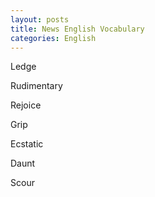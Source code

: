 ```yaml
---
layout: posts
title: News English Vocabulary
categories: English
---
```


Ledge

Rudimentary

Rejoice

Grip

Ecstatic

Daunt

Scour